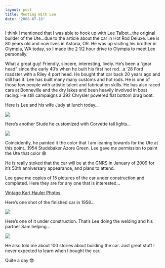 ```yaml
---
layout: post
title: Meeting With Lee
date: "2008-07-18"
---
```


I think I mentioned that I was able to hook up with Lee Talbot…the original builder of the Ute…due to the article about the car in Hot Rod Deluxe. Lee is 80 years old and now lives in Astoria, OR. He was up visiting his brother in Olympia, WA today, so I made the 2 1/2 hour drive to Olympia to meet Lee personally.

What a great guy! Friendly, sincere, interesting, lively. He’s been a “gear head” since the early 40’s when he built his first hot rod…a ‘28 Ford roadster with a Riley 4 port head. He bought that car back 20 years ago and still has it. Lee has built many many customs and hot rods. He is one of those few people with artistic talent and fabrication skills. He has also raced cars at Bonneville and the dry lakes and been heavily involved in boat racing. He still campaigns a 392 Chrysler powered flat bottom drag boat.

Here is Lee and his wife Judy at lunch today…


![](/images/pop/Kart_Hauler_Blog/12-pics_038.jpg)

Here’s another Stude he customized with Corvette tail lights…

![](/images/pop/Kart_Hauler_Blog/oldpics1.jpg)

Coincidently, he painted it the color that I am leaning towards for the Ute at this point…1954 Studebaker Azore Green. Lee gave me permission to paint the Ute that color 😄

He is really stoked that the car will be at the GNRS in January of 2009 for it’s 50th anniversary appearance, and plans to attend.

Lee gave me copies of 15 pictures of the car under construction and completed. Here they are for any one that is interested…

[Vintage Kart Hauler Photos](https://photos.app.goo.gl/kRysyw6MuFfByLza7)

Here’s one shot of the finished car in 1958…

![](/images/pop/Kart_Hauler_Blog/oldpics6.jpg)

Here’s one of it under construction. That’s Lee doing the welding and his partner Sam helping…

![](/images/pop/Kart_Hauler_Blog/oldpics14.jpg)

He also told me about 100 stories about building the car. Just great stuff I never expected to learn when I bought the car.

Quite a day 😎
